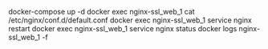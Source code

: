 docker-compose up -d
docker exec nginx-ssl_web_1 cat /etc/nginx/conf.d/default.conf
docker exec nginx-ssl_web_1 service nginx restart
docker exec nginx-ssl_web_1 service nginx status
docker logs nginx-ssl_web_1 -f
